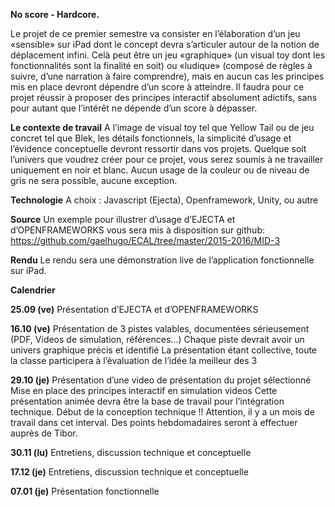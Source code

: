 <b>No score - Hardcore.</b>

Le projet de ce premier semestre va consister en l’élaboration d’un jeu «sensible» sur iPad dont le concept devra s’articuler
autour de la notion de déplacement infini.
Celà peut être un jeu «graphique» (un visual toy dont les fonctionnalités sont la finalité en soit) ou «ludique» (composé de
règles à suivre, d’une narration à faire comprendre), mais en aucun cas les principes mis en place devront dépendre d’un
score à atteindre. Il faudra pour ce projet réussir à proposer des principes interactif absolument adictifs, sans pour autant
que l’intérêt ne dépende d’un score à dépasser.

<b>Le contexte de travail</b>
A l’image de visual toy tel que Yellow Tail ou de jeu concret tel que Blek, les détails fonctionnels, la simplicité d’usage et
l’évidence conceptuelle devront ressortir dans vos projets.
Quelque soit l’univers que voudrez créer pour ce projet, vous serez soumis à ne travailler uniquement en noir et blanc.
Aucun usage de la couleur ou de niveau de gris ne sera possible, aucune exception.

<b>Technologie</b>
A choix : Javascript (Ejecta), Openframework, Unity, ou autre

<b>Source</b>
Un exemple pour illustrer d’usage d’EJECTA et d’OPENFRAMEWORKS vous sera mis à disposition sur github:
https://github.com/gaelhugo/ECAL/tree/master/2015-2016/MID-3

<b>Rendu</b>
Le rendu sera une démonstration live de l’application fonctionnelle sur iPad.

<b>Calendrier</b>

<b>25.09 (ve)</b> 
Présentation d’EJECTA et d’OPENFRAMEWORKS

<b>16.10 (ve)</b> 
Présentation de 3 pistes valables, documentées sérieusement
(PDF, Videos de simulation, références...)
Chaque piste devrait avoir un univers graphique précis et identifié
La présentation étant collective, toute la classe participera à l’évaluation de l’idée la meilleur des 3

<b>29.10 (je)</b> 
Présentation d’une video de présentation du projet sélectionné
Mise en place des principes interactif en simulation videos
Cette présentation animée devra être la base de travail pour l’intégration technique.
Début de la conception technique
!! Attention, il y a un mois de travail dans cet interval. Des points hebdomadaires seront à effectuer auprès de Tibor.

<b/>30.11 (lu)</b> 
Entretiens, discussion technique et conceptuelle

<b/>17.12 (je)</b> 
Entretiens, discussion technique et conceptuelle

<b/>07.01 (je)</b> 
Présentation fonctionnelle
